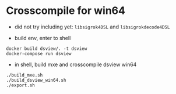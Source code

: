 # Crosscompile for win64

* did not try including yet:  ```libsigrok4DSL``` and ```libsigrokdecode4DSL```

* build env, enter to shell

```
docker build dsview/. -t dsview
docker-compose run dsview
```

* in shell, build mxe and crosscompile dsview win64

```
./build_mxe.sh
./build_dsview_win64.sh
./export.sh
```
